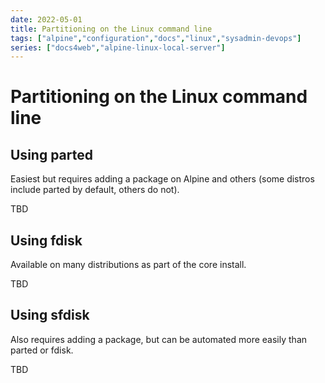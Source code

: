 ```yaml
---
date: 2022-05-01
title: Partitioning on the Linux command line
tags: ["alpine","configuration","docs","linux","sysadmin-devops"]
series: ["docs4web","alpine-linux-local-server"]
---
```


# Partitioning on the Linux command line

## Using parted

Easiest but requires adding a package on Alpine and others (some distros include parted by default, others do not).

TBD

## Using fdisk

Available on many distributions as part of the core install.

TBD

## Using sfdisk

Also requires adding a package, but can be automated more easily than parted or fdisk.

TBD
